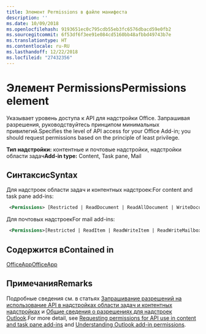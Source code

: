 ```yaml
---
title: Элемент Permissions в файле манифеста
description: ''
ms.date: 10/09/2018
ms.openlocfilehash: 9193651ec0c795cdb55eb3fc6576dbacd59e0fb2
ms.sourcegitcommit: 6f53df6f3ee91e084cd5160bb48afbbd49743b7e
ms.translationtype: HT
ms.contentlocale: ru-RU
ms.lasthandoff: 12/22/2018
ms.locfileid: "27432356"
---
```

# <a name="permissions-element"></a><span data-ttu-id="aacbc-102">Элемент Permissions</span><span class="sxs-lookup"><span data-stu-id="aacbc-102">Permissions element</span></span>

<span data-ttu-id="aacbc-103">Указывает уровень доступа к API для надстройки Office. Запрашивая разрешения, руководствуйтесь принципом минимальных привилегий.</span><span class="sxs-lookup"><span data-stu-id="aacbc-103">Specifies the level of API access for your Office Add-in; you should request permissions based on the principle of least privilege.</span></span>

<span data-ttu-id="aacbc-104">**Тип надстройки:** контентные и почтовые надстройки, надстройки области задач</span><span class="sxs-lookup"><span data-stu-id="aacbc-104">**Add-in type:** Content, Task pane, Mail</span></span>

## <a name="syntax"></a><span data-ttu-id="aacbc-105">Синтаксис</span><span class="sxs-lookup"><span data-stu-id="aacbc-105">Syntax</span></span>

<span data-ttu-id="aacbc-106">Для надстроек области задач и контентных надстроек:</span><span class="sxs-lookup"><span data-stu-id="aacbc-106">For content and task pane add-ins:</span></span>

```XML
 <Permissions> [Restricted | ReadDocument | ReadAllDocument | WriteDocument | ReadWriteDocument]</Permissions>
```

<span data-ttu-id="aacbc-107">Для почтовых надстроек</span><span class="sxs-lookup"><span data-stu-id="aacbc-107">For mail add-ins:</span></span>

```XML
 <Permissions>[Restricted | ReadItem | ReadWriteItem | ReadWriteMailbox]</Permissions>
```

## <a name="contained-in"></a><span data-ttu-id="aacbc-108">Содержится в</span><span class="sxs-lookup"><span data-stu-id="aacbc-108">Contained in</span></span>

[<span data-ttu-id="aacbc-109">OfficeApp</span><span class="sxs-lookup"><span data-stu-id="aacbc-109">OfficeApp</span></span>](officeapp.md)

## <a name="remarks"></a><span data-ttu-id="aacbc-110">Примечания</span><span class="sxs-lookup"><span data-stu-id="aacbc-110">Remarks</span></span>

<span data-ttu-id="aacbc-111">Подробные сведения см. в статьях [Запрашивание разрешений на использование API в надстройках области задач и контентных надстройках](https://docs.microsoft.com/office/dev/add-ins/develop/requesting-permissions-for-api-use-in-content-and-task-pane-add-ins) и [Общие сведения о разрешениях для надстроек Outlook](https://docs.microsoft.com/outlook/add-ins/understanding-outlook-add-in-permissions).</span><span class="sxs-lookup"><span data-stu-id="aacbc-111">For more detail, see [Requesting permissions for API use in content and task pane add-ins](https://docs.microsoft.com/office/dev/add-ins/develop/requesting-permissions-for-api-use-in-content-and-task-pane-add-ins) and [Understanding Outlook add-in permissions](https://docs.microsoft.com/outlook/add-ins/understanding-outlook-add-in-permissions).</span></span>
